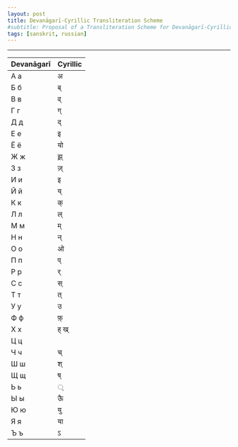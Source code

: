 ```yaml
---
layout: post
title: Devanāgarī-Cyrillic Transliteration Scheme
#subtitle: Proposal of a Transliteration Scheme for Devanāgarī-Cyrillic to promote writing of Russian in Devanāgarī 
tags: [sanskrit, russian]
---
```

----
|Devanāgarī|Cyrillic|
|----------|--------|
|А а       |   अ    |
|Б б       |ब्       |
|В в       |  व्     |
|Г г       |ग्       |
|Д д       |द्       |
|Е е |इ|
|Ё ё|यो|
|Ж ж|झ़्|
|З з|ज़्|
|И и |इ|
|Й й |य्|
|К к | क् |
|Л л|ल् |
|М м |म् |
|Н н|न् |
|О о |ओ|
|П п | प्|
|Р р | र् |
|С с |स् |
|Т т |त् |
|У у |उ |
|Ф ф|फ़्|
|Х х|ह् ख्|
|Ц ц||
|Ч ч|च्|
|Ш ш|श् |
|Щ щ|ष्|
|Ь ь| ्|
|Ы ы|ऊै|
|Ю ю|यु|
|Я я 	|या|
|Ъ ъ|ऽ|
